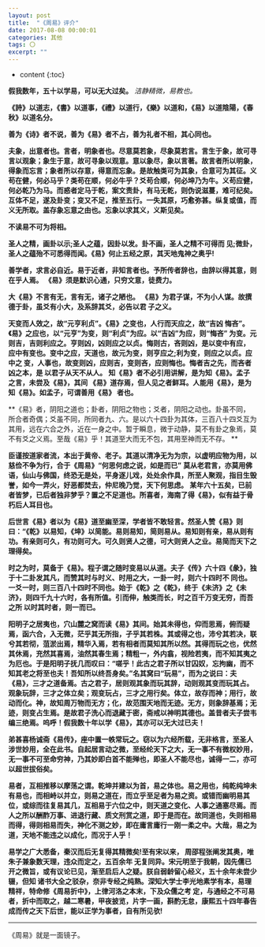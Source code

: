 ```yaml
---
layout: post
title:  "《周易》评介"
date: 2017-08-08 00:00:01
categories: 其他
tags: 〇
excerpt: ""
---
```


* content
{:toc}

 
**假我数年，五十以学易，可以无大过矣。**
*洁静精微，易教也。*




**《詩》以道志，《書》以道事，《禮》以道行，《樂》以道和，《易》以道陰陽，《春秋》以道名分。**




**善为《诗》者不说，善为《易》者不占，善为礼者不相，其心同也。**




**夫象，出意者也。言者，明象者也。尽意莫若象，尽象莫若言。言生于象，故可寻言以观象；象生于意，故可寻象以观意。意以象尽，象以言著。故言者所以明象，得象而忘言；象者所以存意，得意而忘象。是故触类可为其象，合意可为其征。义苟在健，何必马乎？类苟在顺，何必牛乎？爻苟合顺，何必坤乃为牛。义苟应健，何必乾乃为马。而惑者定马于乾，案文责卦，有马无乾，则伪说滋蔓，难可纪矣。互体不足，遂及卦变；变又不足，推至五行。一失其原，巧愈弥甚。纵复或值，而义无所取。盖存象忘意之由也。忘象以求其义，义斯见矣。**




**不读易不可为将相。**




**圣人之精，画卦以示;圣人之蕴，因卦以发。卦不画，圣人之精不可得而 见;微卦，圣人之蕴殆不可悉得而闻。《易》何止五经之原，其天地鬼神之奥乎!**




**善学者，求言必自近。易于近者，非知言者也。予所传者辞也，由辞以得其意，则在乎人焉。**
**《易》须是默识心通，只穷文意，徒费力。**





**大《易》不言有无，言有无，诸子之陋也。**
**《易》为君子谋，不为小人谋。故撰德于卦，虽爻有小大，及系辞其爻，必告以君 子之义。**





**天变而人效之，故“元亨利贞”。《易》之变也，人行而天应之，故“吉凶 悔吝”。《易》之应也，以“元亨”为变，则“利贞”为应。以“吉凶”为应，则“悔吝” 为变。元则吉，吉则利应之。亨则凶，凶则应之以贞。悔则古，吝则凶，是以变中有应， 应中有变也。变中之应，天道也，故元为变，则亨应之;利为变，则应之以贞。应中之 变，人事也，故变则凶，应则吉，变则吝，应则悔也。悔者吉之先，而吝者凶之本，是 以君子从天不从人。**
**知《易》者不必引用讲解，是为知《易》。孟子之言，未尝及《易》，其间 《易》道存焉，但人见之者鲜耳。人能用《易》，是为知《易》。如孟子，可谓善用《易》 者也。**





**《易》者，阴阳之道也；卦者，阴阳之物也；爻者，阴阳之动也。卦虽不同，所合者奇偶；爻虽不同，所同者九、六。是以六十四卦为其体，三百八十四爻互为其用，远在六合之外，近在一身之中。暂于瞬息，微于动静，莫不有卦之象焉，莫不有爻之义焉。至哉《易》乎！其道至大而无不包，其用至神而无不存。	**





**臣谨按道家者流，本出于黄帝、老子。其道以清净无为为宗，以虚明应物为用，以慈俭不争为行，合于《周易》“何思何虑之说，如是而已”**
**莫从老君言，亦莫用佛语，仙山与佛国，终恐无是处，平身逐儿戏，处处余作具，所至人聚观，指目生毁誉，如今一弄火，好恶都焚去，仲尼晚乃觉，天下何思虑。**
**某年六十五矣，已前者皆梦，已后者独非梦乎？置之不足道也。所喜者，海南了得《易》，似有益于骨朽后人耳目也。**





**后世言《易》者以为《易》道至幽至深，学者皆不敢轻言。然圣人赞《易》则曰：“《乾》以易知，《坤》以简能。易则易知，简则易从。易知则有亲，易从则有功。有亲则可久，有功则可大。可久则贤人之德，可大则贤人之业。易简而天下之理得矣。**





**时之为时，莫备于《易》。程子谓之随时变易以从道。夫子《传》六十四《彖》，独于十二卦发其凡，而赞其时与时义、时用之大，一卦一时，则六十四时不 同也。一爻一时，则三百八十四时不同也。始于《乾》之《乾》，终于《未济》之《未济》，则四千九十六时，各有所值。引而伸，触类而长，时之百千万变无穷，而吾之所 以时其时者，则一而已。**





**阳明子之居夷也，穴山麓之窝而读《易》其间。始其未得也，仰而思焉，俯而疑焉，函六合，入无微，茫乎其无所指，孑乎其若株。其或得之也，沛兮其若决，联兮其若彻，菹淤出焉，精华入焉，若有相者而莫知其所以然。其得而玩之也，优然其休焉，充然其喜焉，油然其春生焉；精粗一，外内翕，视险若夷，而不知其夷之为厄也。于是阳明子抚几而叹曰：“嗟乎！此古之君子所以甘囚奴，忘拘幽，而不知其老之将至也夫！吾知所以终吾身矣。”名其窝曰“玩易”，而为之说曰：夫《易》，三才之道备焉。古之君子，居则观其象而玩其辞，动则观其变而玩其占。观象玩辞，三才之体立矣；观变玩占，三才之用行矣。体立，故存而神；用行，故动而化。神，故知周万物而无方；化，故范围天地而无迹。无方，则象辞基焉；无迹，则变占生焉。是故君子洗心而退藏于密，斋戒以神明其德也。盖昔者夫子尝韦编三绝焉。呜呼！假我数十年以学《易》，其亦可以无大过已夫！**





**弟甚喜杨诚斋《易传》，座中置一帙常玩之。窃以为六经所载，无非格言，至圣人涉世妙用，全在此书。自起居言动之微，至经纶天下之大，无一事不有微权妙用，无一事不可至命穷神，乃其妙即白首不能殚也，即圣人不能尽也，诚得一二，亦可以超世拔俗矣。**





**易者，互相推移以摩荡之谓。乾坤并建以为首，易之体也。易之用也，纯乾纯坤未有易也，而相峙以并立，则易之道在，而立乎至足者为易之资。或错而幽明易其位，或综而往复易其几，互相易于六位之中，则天道之变化、人事之通塞尽焉。而人之所以酬酢万事、进退行藏、质文刑赏之道，即于是而在。故同道也，失则相易而得，得则相易而失，神化不测之妙，即在庸言庸行一刚一柔之中。大哉，易之为道，天地不能违之以成化，而况于人乎！**





**易学之广大悉备，秦汉而后无复得其精微矣!至有宋以来， 周邵程张阐发其奥，唯朱子兼象数天理，违众而定之，五百余年 无复同异。宋元明至于我朝，因先儒已开之微旨，或有议论已见，渐至启后人之疑。朕自弱龄留心经义，五十余年未尝少辍，但知 诸书大全之驳杂，奈非专经之纯熟。深知大学士李光地素学有本，易理精祥，特命修《周易折中》，上律河洛之本末，下及众儒之考 定，与通经之不可易者，折中而取之，越二寒暑，甲夜披览，片字一画，斟酌无怠，康熙五十四年春告成而传之天下后世，能以正学为事者，自有所见欤!**


------
《周易》就是一面镜子。



